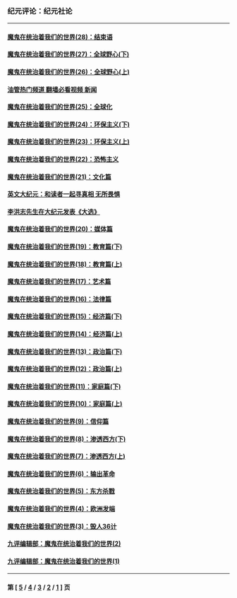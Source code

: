 ### 纪元评论：纪元社论
---
#### [魔鬼在统治着我们的世界(28)：结束语](../../pages/nsc422/n10936246.md?10120330) 
#### [魔鬼在统治着我们的世界(27)：全球野心(下)](../../pages/nsc422/n10928319.md?10120330) 
#### [魔鬼在统治着我们的世界(26)：全球野心(上)](../../pages/nsc422/n10900318.md?10120330) 
#### [油管热门频道 翻墙必看视频 新闻](ok?10120330)
#### [魔鬼在统治着我们的世界(25)：全球化](../../pages/nsc422/n10788205.md?10120330) 
#### [魔鬼在统治着我们的世界(24)：环保主义(下)](../../pages/nsc422/n10695307.md?10120330) 
#### [魔鬼在统治着我们的世界(23)：环保主义(上)](../../pages/nsc422/n10688613.md?10120330) 
#### [魔鬼在统治着我们的世界(22)：恐怖主义](../../pages/nsc422/n10614727.md?10120330) 
#### [魔鬼在统治着我们的世界(21)：文化篇](../../pages/nsc422/n10597706.md?10120330) 
#### [英文大纪元：和读者一起寻真相 无所畏惧](../../pages/nsc422/n12542027.md?10120330) 
#### [李洪志先生在大纪元发表《大选》](../../pages/nsc422/n12534746.md?10120330) 
#### [魔鬼在统治着我们的世界(20)：媒体篇](../../pages/nsc422/n10586579.md?10120330) 
#### [魔鬼在统治着我们的世界(19)：教育篇(下)](../../pages/nsc422/n10564808.md?10120330) 
#### [魔鬼在统治着我们的世界(18)：教育篇(上)](../../pages/nsc422/n10526970.md?10120330) 
#### [魔鬼在统治着我们的世界(17)：艺术篇](../../pages/nsc422/n10499093.md?10120330) 
#### [魔鬼在统治着我们的世界(16)：法律篇](../../pages/nsc422/n10485969.md?10120330) 
#### [魔鬼在统治着我们的世界(15)：经济篇(下)](../../pages/nsc422/n10469975.md?10120330) 
#### [魔鬼在统治着我们的世界(14)：经济篇(上)](../../pages/nsc422/n10457370.md?10120330) 
#### [魔鬼在统治着我们的世界(13)：政治篇(下)](../../pages/nsc422/n10448270.md?10120330) 
#### [魔鬼在统治着我们的世界(12)：政治篇(上)](../../pages/nsc422/n10444576.md?10120330) 
#### [魔鬼在统治着我们的世界(11)：家庭篇(下)](../../pages/nsc422/n10440961.md?10120330) 
#### [魔鬼在统治着我们的世界(10)：家庭篇(上)](../../pages/nsc422/n10435448.md?10120330) 
#### [魔鬼在统治着我们的世界(9)：信仰篇](../../pages/nsc422/n10432159.md?10120330) 
#### [魔鬼在统治着我们的世界(8)：渗透西方(下)](../../pages/nsc422/n10429603.md?10120330) 
#### [魔鬼在统治着我们的世界(7)：渗透西方(上)](../../pages/nsc422/n10426013.md?10120330) 
#### [魔鬼在统治着我们的世界(6)：输出革命](../../pages/nsc422/n10421536.md?10120330) 
#### [魔鬼在统治着我们的世界(5)：东方杀戮](../../pages/nsc422/n10417707.md?10120330) 
#### [魔鬼在统治着我们的世界(4)：欧洲发端](../../pages/nsc422/n10414890.md?10120330) 
#### [魔鬼在统治着我们的世界(3)：毁人36计](../../pages/nsc422/n10411583.md?10120330) 
#### [九评编辑部：魔鬼在统治着我们的世界(2)](../../pages/nsc422/n10410036.md?10120330) 
#### [九评编辑部：魔鬼在统治着我们的世界(1)](../../pages/nsc422/n10406825.md?10120330) 

---
#### 第 [ [5](./5.md?10120330) / [4](./4.md?10120330) / [3](./3.md?10120330) / [2](./2.md?10120330) / [1](./1.md?10120330) ] 页
